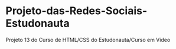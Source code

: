 # Projeto-das-Redes-Sociais-Estudonauta
Projeto 13 do Curso de HTML/CSS do Estudonauta/Curso em Video

